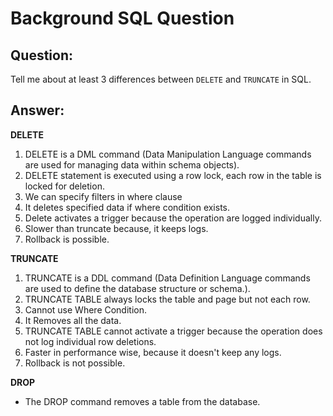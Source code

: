 # Background SQL Question

## Question:

Tell me about at least 3 differences between `DELETE` and `TRUNCATE` in SQL.


## Answer:

**DELETE**
1. DELETE is a DML command (Data Manipulation Language commands are used for managing data within schema objects).
2. DELETE statement is executed using a row lock, each row in the table is locked for deletion.
3. We can specify filters in where clause
4. It deletes specified data if where condition exists.
5. Delete activates a trigger because the operation are logged individually.
6. Slower than truncate because, it keeps logs.
7. Rollback is possible.

**TRUNCATE**
1. TRUNCATE is a DDL command (Data Definition Language commands are used to define the database structure or schema.).
2. TRUNCATE TABLE always locks the table and page but not each row.
3. Cannot use Where Condition.
4. It Removes all the data.
5. TRUNCATE TABLE cannot activate a trigger because the operation does not log individual row deletions.
6. Faster in performance wise, because it doesn't keep any logs.
7. Rollback is not possible.

**DROP**
- The DROP command removes a table from the database.